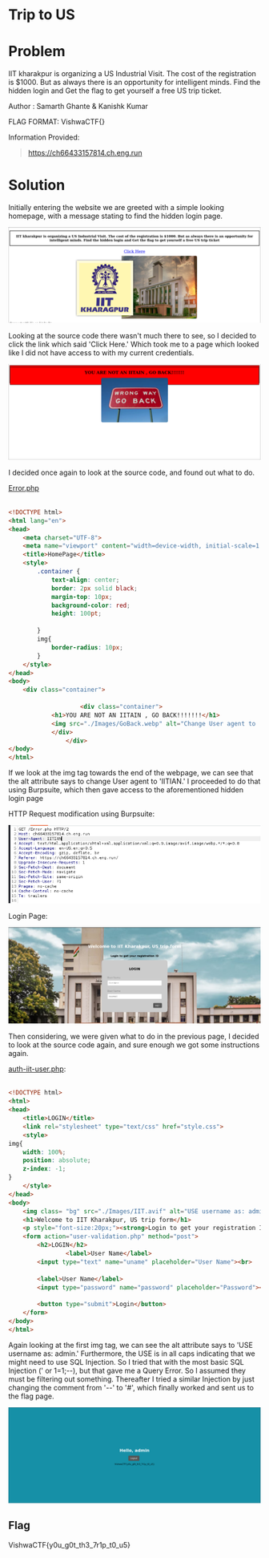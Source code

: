 # Trip to US

# Problem
IIT kharakpur is organizing a US Industrial Visit. The cost of the registration is $1000. But as always there is an opportunity for intelligent minds. Find the hidden login and Get the flag to get yourself a free US trip ticket.

Author : Samarth Ghante & Kanishk Kumar

FLAG FORMAT:
VishwaCTF{}

Information Provided:
> https://ch66433157814.ch.eng.run

# Solution
Initially entering the website we are greeted with a simple looking homepage, with a message stating to find the hidden login page.

![Homepage](Files/greeting.png)

Looking at the source code there wasn't much there to see, so I decided to click the link which said 'Click Here.' Which took me to a page which looked like I did not have access to with my current credentials.

![Error Page](Solution/not_IITian.png)

I decided once again to look at the source code, and found out what to do.

[Error.php](Files/Error.php)

```html

<!DOCTYPE html>
<html lang="en">
<head>
    <meta charset="UTF-8">
    <meta name="viewport" content="width=device-width, initial-scale=1.0">
    <title>HomePage</title>
    <style>
        .container {
            text-align: center;
            border: 2px solid black;
            margin-top: 10px;
            background-color: red;
            height: 100pt;

        }
        img{
            border-radius: 10px;
        }
    </style>
</head>
<body>
    <div class="container">
    
                    <div class="container">
            <h1>YOU ARE NOT AN IITAIN , GO BACK!!!!!!!</h1>
            <img src="./Images/GoBack.webp" alt="Change User agent to 'IITIAN'">
            </div>       
                </div>
</body>
</html>

```

If we look at the img tag towards the end of the webpage, we can see that the alt attribute says to change User agent to 'IITIAN.' I proceeded to do that using Burpsuite, which then gave access to the aforementioned hidden login page

HTTP Request modification using Burpsuite:

![Burpsuite](Solution/burp.png)

Login Page:

![Login Page](Solution/login_page.png)

Then considering, we were given what to do in the previous page, I decided to look at the source code again, and sure enough we got some instructions again.

[auth-iit-user.php](Files/auth-iit-user.php):

```html

<!DOCTYPE html>
<html>
<head>
	<title>LOGIN</title>
	<link rel="stylesheet" type="text/css" href="style.css">
	<style>
img{
    width: 100%;
    position: absolute;
    z-index: -1;
}
    </style>
</head>
<body>
	<img class= "bg" src="./Images/IIT.avif" alt="USE username as: admin">
	<h1>Welcome to IIT Kharakpur, US trip form</h1>
    <p style="font-size:20px;"><strong>Login to get your registration ID</strong></p>
    <form action="user-validation.php" method="post">
     	<h2>LOGIN</h2>
     	     	<label>User Name</label>
     	<input type="text" name="uname" placeholder="User Name"><br>

     	<label>User Name</label>
     	<input type="password" name="password" placeholder="Password"><br>

     	<button type="submit">Login</button>
    </form>
</body>
</html>

```

Again looking at the first img tag, we can see the alt attribute says to 'USE username as: admin.' Furthermore, the USE is in all caps indicating that we might need to use SQL Injection.
So I tried that with the most basic SQL Injection (' or 1=1;--), but that gave me a Query Error. So I assumed they must be filtering out something. Thereafter I tried a similar Injection by just changing the
comment from '--' to '#', which finally worked and sent us to the flag page.

![Flag Page](Solution/flag.png)

## Flag
VishwaCTF{y0u_g0t_th3_7r1p_t0_u5}


